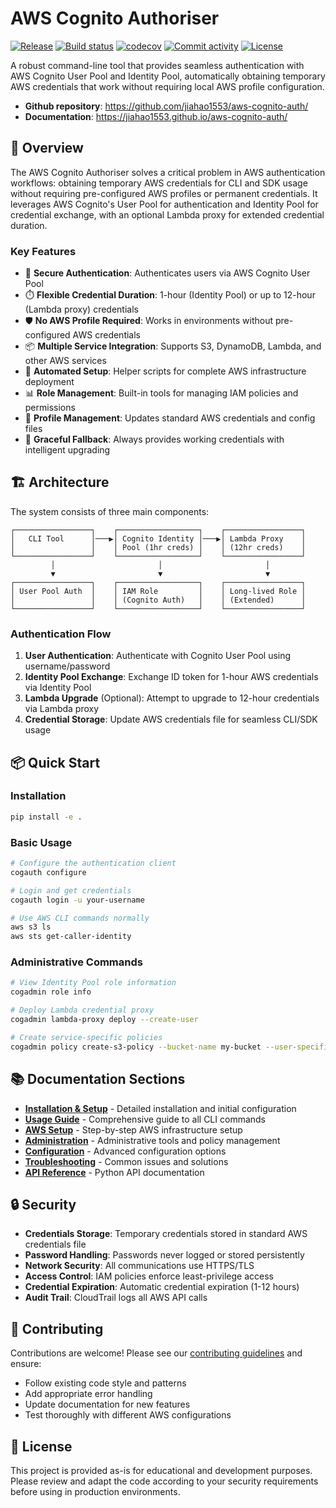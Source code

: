 # AWS Cognito Authoriser

[![Release](https://img.shields.io/github/v/release/jiahao1553/aws-cognito-auth)](https://img.shields.io/github/v/release/jiahao1553/aws-cognito-auth)
[![Build status](https://img.shields.io/github/actions/workflow/status/jiahao1553/aws-cognito-auth/main.yml?branch=main)](https://github.com/jiahao1553/aws-cognito-auth/actions/workflows/main.yml?query=branch%3Amain)
[![codecov](https://codecov.io/gh/jiahao1553/aws-cognito-auth/branch/main/graph/badge.svg)](https://codecov.io/gh/jiahao1553/aws-cognito-auth)
[![Commit activity](https://img.shields.io/github/commit-activity/m/jiahao1553/aws-cognito-auth)](https://img.shields.io/github/commit-activity/m/jiahao1553/aws-cognito-auth)
[![License](https://img.shields.io/github/license/jiahao1553/aws-cognito-auth)](https://img.shields.io/github/license/jiahao1553/aws-cognito-auth)

A robust command-line tool that provides seamless authentication with AWS Cognito User Pool and Identity Pool, automatically obtaining temporary AWS credentials that work without requiring local AWS profile configuration.

- **Github repository**: <https://github.com/jiahao1553/aws-cognito-auth/>
- **Documentation**: <https://jiahao1553.github.io/aws-cognito-auth/>

## 🚀 Overview

The AWS Cognito Authoriser solves a critical problem in AWS authentication workflows: obtaining temporary AWS credentials for CLI and SDK usage without requiring pre-configured AWS profiles or permanent credentials. It leverages AWS Cognito's User Pool for authentication and Identity Pool for credential exchange, with an optional Lambda proxy for extended credential duration.

### Key Features

- 🔐 **Secure Authentication**: Authenticates users via AWS Cognito User Pool
- ⏱️ **Flexible Credential Duration**: 1-hour (Identity Pool) or up to 12-hour (Lambda proxy) credentials
- 🛡️ **No AWS Profile Required**: Works in environments without pre-configured AWS credentials
- 📦 **Multiple Service Integration**: Supports S3, DynamoDB, Lambda, and other AWS services
- 🔧 **Automated Setup**: Helper scripts for complete AWS infrastructure deployment
- 📊 **Role Management**: Built-in tools for managing IAM policies and permissions
- 🎯 **Profile Management**: Updates standard AWS credentials and config files
- 🔄 **Graceful Fallback**: Always provides working credentials with intelligent upgrading

## 🏗️ Architecture

The system consists of three main components:

```
┌─────────────────┐    ┌──────────────────┐    ┌─────────────────┐
│   CLI Tool      │───▶│ Cognito Identity │───▶│ Lambda Proxy    │
│                 │    │ Pool (1hr creds) │    │ (12hr creds)    │
└─────────────────┘    └──────────────────┘    └─────────────────┘
         │                       │                       │
         ▼                       ▼                       ▼
┌─────────────────┐    ┌──────────────────┐    ┌─────────────────┐
│ User Pool Auth  │    │ IAM Role         │    │ Long-lived Role │
│                 │    │ (Cognito Auth)   │    │ (Extended)      │
└─────────────────┘    └──────────────────┘    └─────────────────┘
```

### Authentication Flow

1. **User Authentication**: Authenticate with Cognito User Pool using username/password
2. **Identity Pool Exchange**: Exchange ID token for 1-hour AWS credentials via Identity Pool
3. **Lambda Upgrade** (Optional): Attempt to upgrade to 12-hour credentials via Lambda proxy
4. **Credential Storage**: Update AWS credentials file for seamless CLI/SDK usage

## 📦 Quick Start

### Installation

```bash
pip install -e .
```

### Basic Usage

```bash
# Configure the authentication client
cogauth configure

# Login and get credentials
cogauth login -u your-username

# Use AWS CLI commands normally
aws s3 ls
aws sts get-caller-identity
```

### Administrative Commands

```bash
# View Identity Pool role information
cogadmin role info

# Deploy Lambda credential proxy
cogadmin lambda-proxy deploy --create-user

# Create service-specific policies
cogadmin policy create-s3-policy --bucket-name my-bucket --user-specific
```

## 📚 Documentation Sections

- **[Installation & Setup](installation.md)** - Detailed installation and initial configuration
- **[Usage Guide](usage.md)** - Comprehensive guide to all CLI commands
- **[AWS Setup](aws-setup.md)** - Step-by-step AWS infrastructure setup
- **[Administration](administration.md)** - Administrative tools and policy management
- **[Configuration](configuration.md)** - Advanced configuration options
- **[Troubleshooting](troubleshooting.md)** - Common issues and solutions
- **[API Reference](modules.md)** - Python API documentation

## 🔒 Security

- **Credentials Storage**: Temporary credentials stored in standard AWS credentials file
- **Password Handling**: Passwords never logged or stored persistently
- **Network Security**: All communications use HTTPS/TLS
- **Access Control**: IAM policies enforce least-privilege access
- **Credential Expiration**: Automatic credential expiration (1-12 hours)
- **Audit Trail**: CloudTrail logs all AWS API calls

## 🤝 Contributing

Contributions are welcome! Please see our [contributing guidelines](https://github.com/jiahao1553/aws-cognito-auth/blob/main/CONTRIBUTING.md) and ensure:

- Follow existing code style and patterns
- Add appropriate error handling
- Update documentation for new features
- Test thoroughly with different AWS configurations

## 📄 License

This project is provided as-is for educational and development purposes. Please review and adapt the code according to your security requirements before using in production environments.
